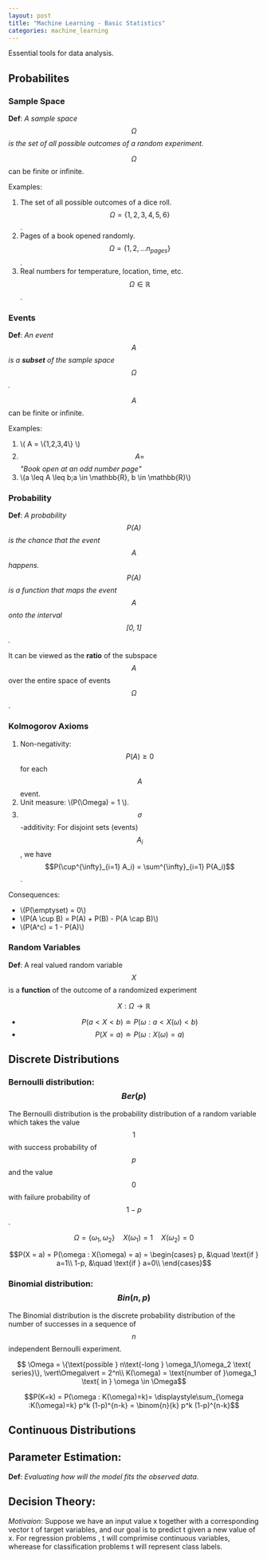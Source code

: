 ```yaml
---
layout: post
title: "Machine Learning - Basic Statistics"
categories: machine_learning
---
```


Essential tools for data analysis.

## Probabilites

### Sample Space

**Def**: *A sample space $$\Omega$$ is the set of all possible outcomes of a 
random experiment.*

$$\Omega$$ can be finite or infinite.

Examples:

1. The set of all possible outcomes of a dice roll. $$\Omega = \{1,2,3,4,5,6\}$$.
2. Pages of a book opened randomly. $$\Omega = \{1,2,\dots n_{pages}\}$$.
3. Real numbers for temperature, location, time, etc. $$\Omega \in \mathbb{R}$$.

### Events

**Def**: *An event $$A$$ is a **subset** of the sample space $$\Omega$$.*

$$A$$ can be finite or infinite.

Examples:

1. \\( A = \\{1,2,3,4\\} \\)
2. $$A =$$ *"Book open at an odd number page"*
3. \\(a \leq A \leq b;a \in \mathbb{R}, b \in \mathbb{R}\\)

### Probability

**Def**: *A probability $$P(A)$$ is the chance that the event $$A$$
happens. $$P(A)$$ is a function that maps the event $$A$$ onto the interval $$[0,1]$$.*

It can be viewed as the **ratio** of the subspace $$A$$ over the entire space
of events $$\Omega$$.

### Kolmogorov Axioms

1. Non-negativity: $$P(A) \geq 0$$ for each $$A$$ event.
2. Unit measure: \\(P(\Omega) = 1 \\).
3. $$\sigma$$-additivity: For disjoint sets (events) $$A_i$$, we have
$$P(\cup^{\infty}_{i=1} A_i) = \sum^{\infty}_{i=1} P(A_i)$$.

Consequences:

* \\(P(\emptyset) = 0\\)
* \\(P(A \cup B) = P(A) + P(B) - P(A \cap B)\\)
* \\(P(A^c) = 1 - P(A)\\)

### Random Variables

**Def**: A real valued random variable $$X$$ is a **function** of the outcome of a 
randomized experiment

$$X : \Omega \rightarrow \mathbb{R}$$

- $$P(a < X < b) \doteq P(\omega : a < X(\omega) < b)$$
- $$P(X = a) \doteq P(\omega : X(\omega) = a)$$

## Discrete Distributions

### Bernoulli distribution: $$Ber(p)$$
The Bernoulli distribution is the probability distribution of a random variable
which takes the value $$1$$ with success probability of $$p$$ and the value $$0$$
with failure probability of $$1-p$$.

$$ \Omega = \{ \omega_1, \omega_2\} \quad X(\omega_1) = 1 \quad X(\omega_2) = 0$$

$$P(X = a) = P(\omega : X(\omega) = a) = 
\begin{cases}
	p, &\quad \text{if } a=1\\
	1-p, &\quad \text{if } a=0\\
\end{cases}$$

### Binomial distribution: $$Bin(n, p)$$
The Binomial distribution is the discrete probability distribution of the 
number of successes in a sequence of $$n$$ independent Bernoulli experiment.

$$ \Omega = \{\text{possible } n\text{-long } \omega_1/\omega_2 \text{ series}\}, \vert\Omega\vert = 2^n\\
K(\omega) = \text{number of }\omega_1 \text{ in } \omega \in \Omega$$

$$P(K=k) = P(\omega : K(\omega)=k)= \displaystyle\sum_{\omega :K(\omega)=k} p^k (1-p)^{n-k} = \binom{n}{k} p^k (1-p)^{n-k}$$

## Continuous Distributions











## Parameter Estimation:
**Def**: *Evaluating how will the model fits the observed data*. 

## Decision Theory:
*Motivaion*:
Suppose we have an input value x together with a corresponding vector t of target variables, and our goal is to predict t given a new value of x. For regression problems , t will comprimise continuous variables, wherease for classification problems t will represent class labels.


